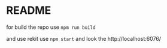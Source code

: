 # README

for build the repo use `npm run build` 

and use rekit use `npm start` and look the http://localhost:6076/